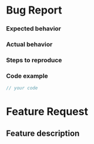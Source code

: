 # Bug Report
<!--
## Please make sure all the following boxes are checked before submitting your issue - thank you!
- [ ] This is not a security issue / vulnerability -> use [this form](https://pimcorehq.wufoo.com/forms/pimcore-security-report/) instead
- [ ] Behavior is reproducible on http://demo-basic.pimcore.org/admin/ (admin/demo)
or on a clean install of the latest build (out of your project, to avoid problems with custom code, plugins, ...)
- [ ] You're not able to fix the problem yourself and send us a pull request instead of an issue.
- [ ] There's no existing ticket for the same issue
- [ ] Remove unused sections from below and this bullet points

## Please answer the following questions
-->

### Expected behavior

### Actual behavior

### Steps to reproduce

### Code example
```php
// your code
```


# Feature Request
<!--
## Please make sure all the following boxes are checked before submitting your feature request - thank you!
- [ ] There is no existing issue regarding the same topic
-->
## Feature description

